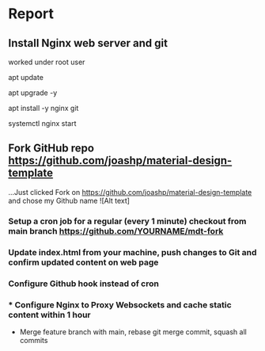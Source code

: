 # Report
## Install Nginx web server and git
worked under root user
<p>apt update
<p>apt upgrade -y
<p>apt install -y nginx git
<p>systemctl nginx start
  
## Fork GitHub repo https://github.com/joashp/material-design-template
...Just clicked Fork on https://github.com/joashp/material-design-template and chose my Github name
![Alt text]


### Setup a cron job for a regular (every 1 minute) checkout from main branch https://github.com/YOURNAME/mdt-fork

### Update index.html from your machine, push changes to Git and confirm updated content on web page

### Configure Github hook instead of cron

### * Configure Nginx to Proxy Websockets and cache static content within 1 hour

* Merge feature branch with main, rebase git merge commit, squash all commits

